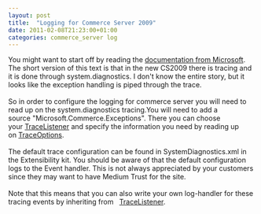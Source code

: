 ```yaml
---
layout: post
title:  "Logging for Commerce Server 2009"
date: 2011-02-08T21:23:00+01:00
categories: commerce_server log
---
```


<div dir="ltr" style="text-align: left;" trbidi="on">
<div dir="ltr" style="text-align: left;" trbidi="on">
You might want to start off by reading the <a href="http://msdn.microsoft.com/en-us/library/dd451660(v=cs.90).aspx">documentation from Microsoft</a>. The short version of this text is that in the new CS2009 there is tracing and it is done through system.diagnostics. I don't know the entire story, but it looks like the exception handling is piped through the trace.<br><br>
So in order to configure the logging for commerce server you will need to read up on the system.diagnostics tracing.You will need to add a source "Microsoft.Commerce.Exceptions". There you can choose your <a href="http://msdn.microsoft.com/en-us/library/system.diagnostics.tracelistener.aspx">TraceListener</a> and specify the information you need by reading up on <a href="http://msdn.microsoft.com/en-us/library/a10k7w6c.aspx">TraceOptions</a>.<br><br>
The default trace configuration can be found in SystemDiagnostics.xml in the Extensibility kit. You should be aware of that the default configuration logs to the Event handler. This is not always appreciated by your customers since they may want to have Medium Trust for the site.<br><br>
Note that this means that you can also write your own log-handler for these tracing events by inheriting from   <a href="http://msdn.microsoft.com/en-us/library/system.diagnostics.tracelistener.aspx">TraceListener</a>.</div>
</div>
<div style="clear: both;"></div>